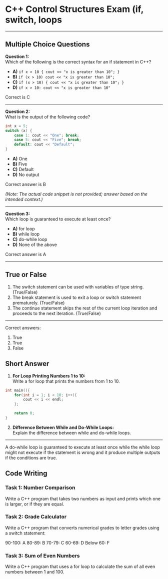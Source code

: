 # C++ Control Structures Exam (if, switch, loops

---

## Multiple Choice Questions

**Question 1:**  
Which of the following is the correct syntax for an if statement in C++?

- **A)** `if x > 10 { cout << "x is greater than 10"; }`  
- **B)** `if (x > 10) cout << "x is greater than 10";`  
- **C)** `if (x > 10) { cout << "x is greater than 10"; }`  
- **D)** `if x > 10: cout << "x is greater than 10"`

Correct is C

---

**Question 2:**  
What is the output of the following code?

```cpp
int x = 5;
switch (x) {
    case 1: cout << "One"; break;
    case 5: cout << "Five"; break;
    default: cout << "Default";
}
```

- **A)** One  
- **B)** Five  
- **C)** Default  
- **D)** No output

Correct answer is B

*(Note: The actual code snippet is not provided; answer based on the intended context.)*

---

**Question 3:**  
Which loop is guaranteed to execute at least once?

- **A)** for loop  
- **B)** while loop  
- **C)** do-while loop  
- **D)** None of the above

Correct answer is A

---

## True or False

1. The switch statement can be used with variables of type string. (True/False)  
2. The break statement is used to exit a loop or switch statement prematurely. (True/False)  
3. The continue statement skips the rest of the current loop iteration and proceeds to the next iteration. (True/False)

---

Correct answers: 

1. True
2. True
3. False

## Short Answer

1. **For Loop Printing Numbers 1 to 10:**  
   Write a for loop that prints the numbers from 1 to 10.

```cpp
int main(){
    for(int i = 1; i < 10; i++){
        cout << i << endl;
    };

    return 0;
}
```



2. **Difference Between While and Do-While Loops:**  
   Explain the difference between while and do-while loops.

---

A do-while loop is guaranteed to execute at least once while the while loop might not execute if the statement is wrong and it produce multiple outputs if the conditions are true.

## Code Writing

### Task 1: Number Comparison
Write a C++ program that takes two numbers as input and prints which one is larger, or if they are equal.

### Task 2: Grade Calculator
Write a C++ program that converts numerical grades to letter grades using a switch statement:

90-100: A
80-89: B
70-79: C
60-69: D
Below 60: F

### Task 3: Sum of Even Numbers
Write a C++ program that uses a for loop to calculate the sum of all even numbers between 1 and 100.
